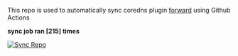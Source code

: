 This repo is used to automatically sync coredns plugin [forward](https://github.com/QZLin/forward) using Github Actions

**sync job ran [215] times**

[![Sync Repo](https://github.com/QZLin/coredns-extract/actions/workflows/sync.yaml/badge.svg)](https://github.com/QZLin/coredns-extract/actions/workflows/sync.yaml)
